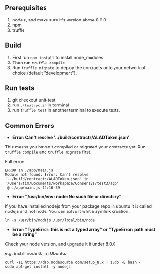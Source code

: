 ## Prerequisites
1. nodejs, and make sure it's version above 8.0.0
2. npm
3. truffle

## Build
1. First run `npm install` to install node_modules.
2. Then run `truffle compile`
3. Run `truffle migrate` to deploy the contracts onto your network of choice (default "development").

## Run tests
1. git checkout unit-test
2. run `./testrpc.sh` in terminal
3. run `truffle test` in another terminal to execute tests.

## Common Errors

* **Error:  Can't resolve '../build/contracts/ALADToken.json'**

This means you haven't compiled or migrated your contracts yet. Run `truffle compile` and `truffle migrate` first.

Full error:

```
ERROR in ./app/main.js
Module not found: Error: Can't resolve '../build/contracts/ALADToken.json' in '/Users/tim/Documents/workspace/Consensys/test3/app'
 @ ./app/main.js 11:16-59
```

* **Error: "/usr/bin/env: node: No such file or directory"** 

If you have installed nodejs from your package repo in ubuntu it is called nodejs and not node.
You can solve it whit a symlink creation:

```
ln -s /usr/bin/nodejs /usr/local/bin/node
```

* **Error: "TypeError: this is not a typed array" or "TypeError: path must be a string"**

Check your node version, and upgrade it if under 8.0.0

e.g. install node 8._ in Ubuntu:

```
curl -sL https://deb.nodesource.com/setup_8.x | sudo -E bash -
sudo apt-get install -y nodejs
```
